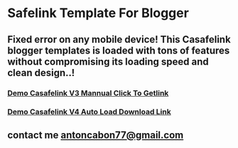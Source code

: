 # Safelink Template For Blogger
## Fixed error on any mobile device! This Casafelink blogger templates is loaded with tons of features without compromising its loading speed and clean design..! 
### <a href="http://safelink.antoncabon.us">Demo Casafelink V3 Mannual Click To Getlink</a>
### <a href="http://www.casafelinkv4.ga">Demo Casafelink V4 Auto Load Download Link</a>
## contact me <a href="mailto:antoncabon77@gmail.com">antoncabon77@gmail.com</a>
